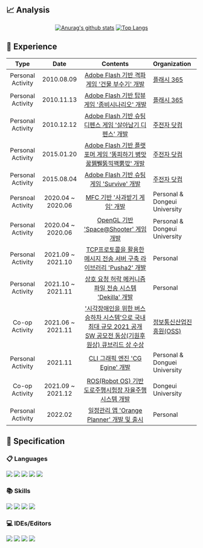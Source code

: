 ## 📈 Analysis
<div align=center>
 <div>
  
  [![Anurag's github stats](https://github-readme-stats.vercel.app/api?username=shpusan001)](https://github.com/anuraghazra/github-readme-stats)
  [![Top Langs](https://github-readme-stats.vercel.app/api/top-langs/?username=shpusan001&layout=compact)](https://github.com/anuraghazra/github-readme-stats)
  </div>
</div>



## 📆 Experience

|        Type         |          Date           |                           Contents                           | Organization                                                  |
| :-----------------: | :---------------------: | :----------------------------------------------------------: | :----------------------------------------------------------- |
Personal Activity| 2010.08.09 | [Adobe Flash 기반 격파게임 '건물 부수기' 개발](https://youtu.be/SVkf-Db5eVM) |[플래시 365](http://www.flash365.co.kr/game/view.php?id=author&no=110713)
Personal Activity | 2010.11.13 | [Adobe Flash 기반 탑뷰 게임 '좀비시나리오' 개발](https://youtu.be/iolRTHC9p6c) | [플래시 365](http://www.flash365.co.kr/game/view.php?id=author&no=112727) |
Personal Activity | 2010.12.12 | [Adobe Flash 기반 슈팅 디펜스 게임 '살아남기 디펜스' 개발](https://youtu.be/G9OpGNcn4n8) | [주전자 닷컴](http://www.zuzunza.com/wroom.html?writer=shpusan001)
Personal Activity | 2015.01.20 | [Adobe Flash 기반 플랫포머 게임 '똥피하기 병맛 꿇꿹뷀뚥끽꽥뿕깏' 개발](https://www.youtube.com/watch?v=DdjI4vOM1e8) | [주전자 닷컴](http://www.zuzunza.com/wroom.html?writer=shpusan001) |
Personal Activity | 2015.08.04 | [Adobe Flash 기반 슈팅게임 'Survive' 개발](https://youtu.be/WS0r1CpnLkM) |[주전자 닷컴](http://www.zuzunza.com/wroom.html?writer=shpusan001)|
Persnoal Activity | 2020.04 ~ 2020.06 | [MFC 기반 '사과받기 게임' 개발](https://github.com/shpusan001/AppleSaveGame) | Personal & Dongeui University
|Personal Activity|2020.04 ~ 2020.06 | [OpenGL 기반 'Space@Shooter' 게임 개발](https://github.com/shpusan001/SpaceShooter) | Personal & Dongeui University |
Personal Activity| 2021.09 ~ 2021.10 | [TCP프로토콜을 활용한 메시지 전송 서버 구축 라이브러리 'Pusha2' 개발](https://github.com/shpusan001/Pusha2)|Personal |
Personal Activity | 2021.10 ~ 2021.11 | [상호 요청 허락 메커니즘 파일 전송 시스템 'Dekilla' 개발](https://github.com/shpusan001/Dekilla) |Personal
| Co-op Activity | 2021.06 ~</br>2021.11 | ['시각장애인을 위한 버스 승하차 시스템'으로 국내 최대 규모 2021 공개 SW 공모전 동상(기원후원상) 큐브리드 상 수상](https://github.com/shpusan001/Everyone-Tayo) | [정보통신산업진흥원(OSS)](https://www.oss.kr/dev_competition_activities/show/1410e6c2-8939-4806-8e81-16058edba58b?page=2) |
| Personal Activity | 2021.11 | [CLI 그래픽 엔진 'CG Egine' 개발](https://github.com/shpusan001/CGEngie) | Personal & Donguei University |
| Co-op Activity |        2021.09 ~ 2021.12| [ROS(Robot OS) 기반 도로주행시험장 자율주행 시스템 개발](https://github.com/shpusan001/Autonomous-driving-system)| Dongeui University |
Personal Activity | 2022.02 | [일정관리 앱 'Orange Planner' 개발 및 출시](https://play.google.com/store/apps/details?id=app.orangeplanner.myapplication) | Personal



  
## :page_with_curl: Specification  
  
### 📋 Languages

<p align="left">
  <img src="https://img.shields.io/badge/c++-%2300599C.svg?style=for-the-badge&logo=c%2B%2B&logoColor=white">
  <img src="https://img.shields.io/badge/java-%23ED8B00.svg?style=for-the-badge&logo=java&logoColor=white">
  <img src="https://img.shields.io/badge/kotlin-%230095D5.svg?style=for-the-badge&logo=kotlin&logoColor=white">
  <img src="https://img.shields.io/badge/python-3670A0?style=for-the-badge&logo=python&logoColor=ffdd54">
  <img src="https://img.shields.io/badge/c%23-%23239120.svg?style=for-the-badge&logo=c-sharp&logoColor=white">
</p>

### 📚 Skills
<p align="left">
  <img src="https://img.shields.io/badge/spring-%236DB33F.svg?style=for-the-badge&logo=spring&logoColor=white">
  <img src="https://img.shields.io/badge/Android-3DDC84?style=for-the-badge&logo=android&logoColor=white">
  <img src="https://img.shields.io/badge/react-%2320232a.svg?style=for-the-badge&logo=react&logoColor=%2361DAFB">
  <img src="https://img.shields.io/badge/Thymeleaf-%23005C0F.svg?style=for-the-badge&logo=Thymeleaf&logoColor=white">
</p>

### 💻 IDEs/Editors
<p align="left">
  <img src="https://img.shields.io/badge/IntelliJIDEA-000000.svg?style=for-the-badge&logo=intellij-idea&logoColor=white">
  <img src="https://img.shields.io/badge/Android%20Studio-3DDC84.svg?style=for-the-badge&logo=android-studio&logoColor=white">
  <img src="https://img.shields.io/badge/Visual%20Studio-5C2D91.svg?style=for-the-badge&logo=visual-studio&logoColor=white">
  <img src="https://img.shields.io/badge/Visual%20Studio%20Code-0078d7.svg?style=for-the-badge&logo=visual-studio-code&logoColor=white">
</p>

  
 
